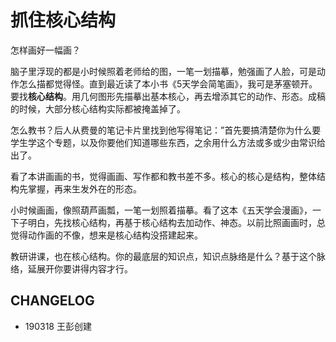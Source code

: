 # 抓住核心结构

怎样画好一幅画？

脑子里浮现的都是小时候照着老师给的图，一笔一划描摹，勉强画了人脸，可是动作怎么描都觉得怪。直到最近读了本小书《5天学会简笔画》，我可是茅塞顿开。要找**核心结构**。用几何图形先描摹出基本核心，再去增添其它的动作、形态。成稿的时候，大部分核心结构实际都被掩盖掉了。



怎么教书？后人从费曼的笔记卡片里找到他写得笔记：”首先要搞清楚你为什么要学生学这个专题，以及你要他们知道哪些东西，之余用什么方法或多或少由常识给出了。

看了本讲画画的书，觉得画画、写作都和教书差不多。核心的核心是结构，整体结构先掌握，再来生发外在的形态。

小时候画画，像照葫芦画瓢，一笔一划照着描摹。看了这本《五天学会漫画》，一下子明白，先找核心结构，再基于核心结构去加动作、神态。以前比照画画时，总觉得动作画的不像，想来是核心结构没搭建起来。

教研讲课，也在核心结构。你的最底层的知识点，知识点脉络是什么？基于这个脉络，延展开你要讲得内容才行。

## CHANGELOG

+ 190318 王彭创建
